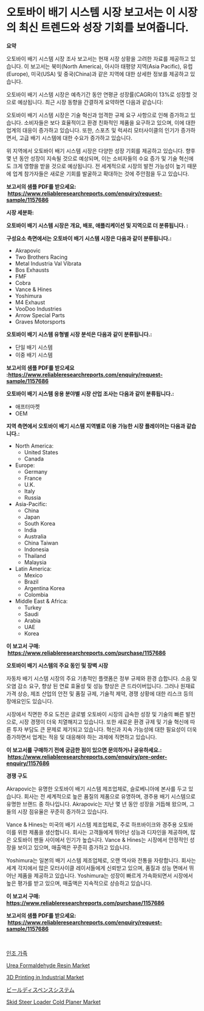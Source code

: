 <p><h1>오토바이 배기 시스템 시장 보고서는 이 시장의 최신 트렌드와 성장 기회를 보여줍니다.</h1></p><p><strong>요약</strong></p>
<p><p>오토바이 배기 시스템 시장 조사 보고서는 현재 시장 상황을 고려한 자료를 제공하고 있습니다. 이 보고서는 북미(North America), 아시아 태평양 지역(Asia Pacific), 유럽(Europe), 미국(USA) 및 중국(China)과 같은 지역에 대한 상세한 정보를 제공하고 있습니다. </p><p>오토바이 배기 시스템 시장은 예측기간 동안 연평균 성장률(CAGR)이 13%로 성장할 것으로 예상됩니다. 최근 시장 동향을 간결하게 요약하면 다음과 같습니다:</p><p>오토바이 배기 시스템 시장은 기술 혁신과 엄격한 규제 요구 사항으로 인해 증가하고 있습니다. 소비자들은 보다 효율적이고 환경 친화적인 제품을 요구하고 있으며, 이에 대한 업계의 대응이 증가하고 있습니다. 또한, 스포츠 및 럭셔리 모터사이클의 인기가 증가하면서, 고급 배기 시스템에 대한 수요가 증가하고 있습니다.</p><p>위 지역에서 오토바이 배기 시스템 시장은 다양한 성장 기회를 제공하고 있습니다. 향후 몇 년 동안 성장이 지속될 것으로 예상되며, 이는 소비자들의 수요 증가 및 기술 혁신에도 크게 영향을 받을 것으로 예상됩니다. 전 세계적으로 시장의 발전 가능성이 높기 때문에 업계 참가자들은 새로운 기회를 발굴하고 확대하는 것에 주안점을 두고 있습니다.</p></p>
<p><strong>보고서의 샘플 PDF를 받으세요: &nbsp;<a href="https://www.reliableresearchreports.com/enquiry/request-sample/1157686">https://www.reliableresearchreports.com/enquiry/request-sample/1157686</a></strong></p>
<p><strong>시장 세분화:</strong></p>
<p><strong> 오토바이 배기 시스템 시장은 개요, 배포, 애플리케이션 및 지역으로 더 분류됩니다. :</strong></p>
<p><strong>구성요소 측면에서는 오토바이 배기 시스템 시장은 다음과 같이 분류됩니다.:</strong></p>
<p><ul><li>Akrapovic</li><li>Two Brothers Racing</li><li>Metal Industria Val Vibrata</li><li>Bos Exhausts</li><li>FMF</li><li>Cobra</li><li>Vance & Hines</li><li>Yoshimura</li><li>M4 Exhaust</li><li>VooDoo Industries</li><li>Arrow Special Parts</li><li>Graves Motorsports</li></ul></p>
<p><strong> 오토바이 배기 시스템 유형별 시장 분석은 다음과 같이 분류됩니다.:</strong></p>
<p><ul><li>단일 배기 시스템</li><li>이중 배기 시스템</li></ul></p>
<p><strong>보고서의 샘플 PDF를 받으세요 :<a href="https://www.reliableresearchreports.com/enquiry/request-sample/1157686">https://www.reliableresearchreports.com/enquiry/request-sample/1157686</a></strong></p>
<p><strong> 오토바이 배기 시스템 응용 분야별 시장 산업 조사는 다음과 같이 분류됩니다.:</strong></p>
<p><ul><li>애프터마켓</li><li>OEM</li></ul></p>
<p><strong>지역 측면에서 오토바이 배기 시스템 지역별로 이용 가능한 시장 플레이어는 다음과 같습니다.:</strong></p>
<p><ul>
    <li>
        North America:
        <ul>
            <li>United States</li>
            <li>Canada</li>
        </ul>
    </li>
    <li>
        Europe:
        <ul>
            <li>Germany</li>
            <li>France</li>
            <li>U.K.</li>
            <li>Italy</li>
            <li>Russia</li>
        </ul>
    </li>
    <li>
        Asia-Pacific:
        <ul>
            <li>China</li>
            <li>Japan</li>
            <li>South Korea</li>
            <li>India</li>
            <li>Australia</li>
            <li>China Taiwan</li>
            <li>Indonesia</li>
            <li>Thailand</li>
            <li>Malaysia</li>
        </ul>
    </li>
    <li>
        Latin America:
        <ul>
            <li>Mexico</li>
            <li>Brazil</li>
            <li>Argentina Korea</li>
            <li>Colombia</li>
        </ul>
    </li>
    <li>
        Middle East & Africa:
        <ul>
            <li>Turkey</li>
            <li>Saudi</li>
            <li>Arabia</li>
            <li>UAE</li>
            <li>Korea</li>
        </ul>
    </li>
    </ul></p>
<p><strong>이 보고서 구매: &nbsp;<a href="https://www.reliableresearchreports.com/purchase/1157686">https://www.reliableresearchreports.com/purchase/1157686</a></strong></p>
<p><strong>오토바이 배기 시스템의 주요 동인 및 장벽 시장</strong></p>
<p><p>자동차 배기 시스템 시장의 주요 기총적인 플랫폼은 정부 규제와 환경 습합니다. 소음 및 오염 감소 요구, 향상 된 연료 효율성 및 성능 향상은 큰 드라이버입니다. 그러나 원재료 가격 상승, 제조 산업의 안전 및 품질 규제, 기술적 제약, 경쟁 상황에 대한 리스크 등의 장애요인도 있습니다.</p><p>시장에서 직면한 주요 도전은 글로벌 오토바이 시장의 급속한 성장 및 기술의 빠른 발전으로, 시장 경쟁이 더욱 치열해지고 있습니다. 또한 새로운 환경 규제 및 기술 혁신에 따른 투자 부담도 큰 문제로 제기되고 있습니다. 혁신과 지속 가능성에 대한 필요성이 더욱 증가하면서 업계는 적응 및 대응해야 하는 과제에 직면하고 있습니다.</p></p>
<p><strong>이 보고서를 구매하기 전에 궁금한 점이 있으면 문의하거나 공유하세요.: &nbsp;<a href="https://www.reliableresearchreports.com/enquiry/pre-order-enquiry/1157686">https://www.reliableresearchreports.com/enquiry/pre-order-enquiry/1157686</a></strong></p>
<p><strong>경쟁 구도</strong></p>
<p><p>Akrapovic는 유명한 오토바이 배기 시스템 제조업체로, 슬로베니아에 본사를 두고 있습니다. 회사는 전 세계적으로 높은 품질의 제품으로 유명하며, 경주용 배기 시스템으로 유명한 브랜드 중 하나입니다. Akrapovic는 지난 몇 년 동안 성장을 거듭해 왔으며, 그들의 시장 점유율은 꾸준히 증가하고 있습니다.</p><p>Vance & Hines는 미국의 배기 시스템 제조업체로, 주로 하프바이크와 경주용 오토바이를 위한 제품을 생산합니다. 회사는 고객들에게 뛰어난 성능과 디자인을 제공하며, 많은 오토바이 팬들 사이에서 인기가 높습니다. Vance & Hines는 시장에서 안정적인 성장을 보이고 있으며, 매출액은 꾸준히 증가하고 있습니다.</p><p>Yoshimura는 일본의 배기 시스템 제조업체로, 오랜 역사와 전통을 자랑합니다. 회사는 세계 각지에서 많은 모터사이클 레이서들에게 신뢰받고 있으며, 품질과 성능 면에서 뛰어난 제품을 제공하고 있습니다. Yoshimura는 성장이 빠르게 가속화되면서 시장에서 높은 평가를 받고 있으며, 매출액은 지속적으로 상승하고 있습니다.</p></p>
<p><strong>이 보고서 구매: &nbsp; <a href="https://www.reliableresearchreports.com/purchase/1157686">https://www.reliableresearchreports.com/purchase/1157686</a></strong></p>
<p><strong>보고서의 샘플 PDF를 받으세요: &nbsp;<a href="https://www.reliableresearchreports.com/enquiry/request-sample/1157686">https://www.reliableresearchreports.com/enquiry/request-sample/1157686</a></strong><strong></strong></p>
<p>&nbsp;</p>
<p><p><a href="https://github.com/crfsywufhm81415/Market-Research-Report-List-1/blob/main/7748088190896.md">인조 가죽</a></p><p><a href="https://github.com/Krish2023na/Market-Research-Report-List-3/blob/main/urea-formaldehyde-resin-market.md">Urea Formaldehyde Resin Market</a></p><p><a href="https://issuu.com/reportprime-2/docs/3d-printing-in-industrial-market-size-2030.pptx">3D Printing in Industrial Market</a></p><p><a href="https://github.com/zekaoe592392/Market-Research-Report-List-1/blob/main/7136449191051.md">ビールディスペンスシステム</a></p><p><a href="https://boundless-drawbridge-702.notion.site/Skid-Steer-Loader-Cold-Planer-Market-Size-and-Growth-Market-Segmentation-Regional-and-Country-Brea-01dc7588e1574a79bfda617ea2c7fdb0">Skid Steer Loader Cold Planer Market</a></p></p>